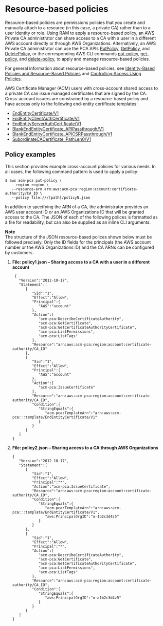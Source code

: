 # Resource\-based policies<a name="pca-rbp"></a>

Resource\-based policies are permissions policies that you create and manually attach to a resource \(in this case, a private CA\) rather than to a user identity or role\. Using RAM to apply a resource\-based policy, an AWS Private CA administrator can share access to a CA with a user in a different AWS account directly or through AWS Organizations\. Alternatively, an AWS Private CA administrator can use the PCA APIs [PutPolicy](https://docs.aws.amazon.com/privateca/latest/APIReference/API_PutPolicy.html), [GetPolicy](https://docs.aws.amazon.com/privateca/latest/APIReference/API_GetPolicy.html), and [DeletePolicy](https://docs.aws.amazon.com/privateca/latest/APIReference/API_DeletePolicy.html), or the corresponding AWS CLI commands [put\-policy](https://docs.aws.amazon.com/cli/latest/reference/acm-pca/put-policy.html), [get\-policy](https://docs.aws.amazon.com/cli/latest/reference/acm-pca/get-policy.html), and [delete\-policy](https://docs.aws.amazon.com/cli/latest/reference/acm-pca/delete-policy.html), to apply and manage resource\-based policies\.

For general information about resource\-based policies, see [Identity\-Based Policies and Resource\-Based Policies](https://docs.aws.amazon.com/IAM/latest/UserGuide/access_policies_identity-vs-resource.html) and [Controlling Access Using Policies](https://docs.aws.amazon.com/IAM/latest/UserGuide/access_controlling.html)\.

AWS Certificate Manager \(ACM\) users with cross\-account shared access to a private CA can issue managed certificates that are signed by the CA\. Cross\-account issuers are constrained by a resource\-based policy and have access only to the following end\-entity certificate templates:
+ [EndEntityCertificate/V1](UsingTemplates.md#EndEntityCertificate-V1)
+ [EndEntityClientAuthCertificate/V1](UsingTemplates.md#EndEntityClientAuthCertificate-V1)
+ [EndEntityServerAuthCertificate/V1](UsingTemplates.md#EndEntityServerAuthCertificate-V1)
+ [BlankEndEntityCertificate\_APIPassthrough/V1](UsingTemplates.md#BlankEndEntityCertificate_APIPassthrough)
+ [BlankEndEntityCertificate\_APICSRPassthrough/V1](UsingTemplates.md#BlankEndEntityCertificate_APICSRPassthrough)
+ [SubordinateCACertificate\_PathLen0/V1](UsingTemplates.md#SubordinateCACertificate_PathLen0-V1)

## Policy examples<a name="rbp-policy-examples"></a>

This section provides example cross\-account policies for various needs\. In all cases, the following command pattern is used to apply a policy:

```
$ aws acm-pca put-policy \
   --region region \
   --resource-arn arn:aws:acm-pca:region:account:certificate-authority/CA_ID \
   --policy file:///[path]/policyN.json
```

In addition to specifying the ARN of a CA, the administrator provides an AWS user account ID or an AWS Organizations ID that will be granted access to the CA\. The JSON of each of the following polices is formatted as a file for readability, but can also be supplied as an inline CLI arguments\.

**Note**  
The structure of the JSON resource\-based polices shown below must be followed precisely\. Only the ID fields for the principals \(the AWS account number or the AWS Organizations ID\) and the CA ARNs can be configured by customers\.

1. **File: policy1\.json – Sharing access to a CA with a user in a different account** 

   ```
    {                        
      "Version":"2012-10-17",
      "Statement":[
         {    
            "Sid":"1",
            "Effect":"Allow",         
            "Principal":{                                                                                                                                               
               "AWS":"account"                                                                                
            },
            "Action":[
               "acm-pca:DescribeCertificateAuthority",
               "acm-pca:GetCertificate",
               "acm-pca:GetCertificateAuthorityCertificate",
               "acm-pca:ListPermissions",
               "acm-pca:ListTags"                                                                                   
            ],                                                                                              
            "Resource":"arn:aws:acm-pca:region:account:certificate-authority/CA_ID"
         },
         {
            "Sid":"1",  
            "Effect":"Allow",
            "Principal":{
               "AWS":"account"
            },
            "Action":[
               "acm-pca:IssueCertificate"
            ],
            "Resource":"arn:aws:acm-pca:region:account:certificate-authority/CA_ID",
            "Condition":{
               "StringEquals":{
                  "acm-pca:TemplateArn":"arn:aws:acm-pca:::template/EndEntityCertificate/V1"
               }
            }
         }
      ]
   }
   ```

1. **File: policy2\.json – Sharing access to a CA through AWS Organizations**

   ```
   {
      "Version":"2012-10-17",
      "Statement":[
         {
            "Sid":"1",
            "Effect":"Allow",
            "Principal":"*",
            "Action":"acm-pca:IssueCertificate",
            "Resource":"arn:aws:acm-pca:region:account:certificate-authority/CA_ID",
            "Condition":{
               "StringEquals":{
                  "acm-pca:TemplateArn":"arn:aws:acm-pca:::template/EndEntityCertificate/V1",
                  "aws:PrincipalOrgID":"o-1b2c3d4z5"
               }
            }
         },
         {
            "Sid":"1",
            "Effect":"Allow",
            "Principal":"*",
            "Action":[
               "acm-pca:DescribeCertificateAuthority",
               "acm-pca:GetCertificate",
               "acm-pca:GetCertificateAuthorityCertificate",
               "acm-pca:ListPermissions",
               "acm-pca:ListTags"
            ],
            "Resource":"arn:aws:acm-pca:region:account:certificate-authority/CA_ID",
            "Condition":{
               "StringEquals":{
                  "aws:PrincipalOrgID":"o-a1b2c3d4z5"
               }
            }
         }
      ]
   }
   ```